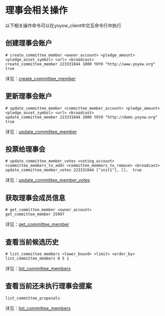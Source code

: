 # 理事会相关操作

以下相关操作命令可以在yoyow_client中交互命令行中执行

## 创建理事会账户
```
# create_committee_member <owner_account> <pledge_amount> <pledge_asset_symbol> <url> <broadcast>
create_committee_member 223331844 1000 YOYO "http://www.yoyow.org" true
```
详见：[create_committee_member](../api/wallet_api.html#create-committee-member)


## 更新理事会账户

```
# update_committee_member <committee_member_account> <pledge_amount> <pledge_asset_symbol> <url> <broadcast>
update_committee_member 223331844 1000 YOYO "http://demo.yoyow.org" true
```
详见：[update_committee_member](../api/wallet_api.html#update-committee-member)

## 投票给理事会

```
# update_committee_member_votes <voting_account> <committee_members_to_add> <committee_members_to_remove> <broadcast>
update_committee_member_votes 223331844 ["init1"], [],  true
```
详见：[update_committee_member_votes](../api/wallet_api.html#update-committee-member-votes)


## 获取理事会成员信息

```
# get_committee_member <owner_account> 
get_committee_member 25997
```
详见：[get_committee_member](../api/wallet_api.html#get-committee-member)


## 查看当前候选历史
```
# list_committee_members <lower_bound> <limit> <order_by>
list_committee_members 0 5 1
```
详见：[list_committee_members](../api/wallet_api.html#list-committee-members)

## 查看当前还未执行理事会提案

```
list_committee_proposals 
```
详见：[list_committee_members](../api/wallet_api.html#list-committee-proposals)
